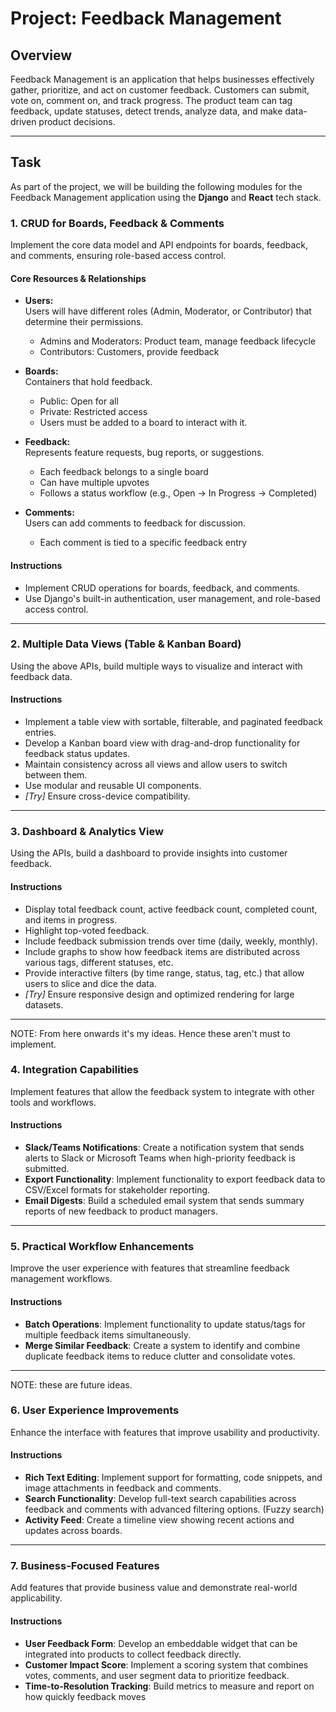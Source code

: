 # Project: Feedback Management

## Overview
Feedback Management is an application that helps businesses effectively gather, prioritize, and act on customer feedback. Customers can submit, vote on, comment on, and track progress. The product team can tag feedback, update statuses, detect trends, analyze data, and make data-driven product decisions.

---

## Task

As part of the project, we will be building the following modules for the Feedback Management application using the **Django** and **React** tech stack.

### 1. CRUD for Boards, Feedback & Comments

Implement the core data model and API endpoints for boards, feedback, and comments, ensuring role-based access control.

#### Core Resources & Relationships

- **Users:**  
  Users will have different roles (Admin, Moderator, or Contributor) that determine their permissions.  
  - Admins and Moderators: Product team, manage feedback lifecycle  
  - Contributors: Customers, provide feedback

- **Boards:**  
  Containers that hold feedback.  
  - Public: Open for all  
  - Private: Restricted access  
  - Users must be added to a board to interact with it.

- **Feedback:**  
  Represents feature requests, bug reports, or suggestions.  
  - Each feedback belongs to a single board  
  - Can have multiple upvotes  
  - Follows a status workflow (e.g., Open → In Progress → Completed)

- **Comments:**  
  Users can add comments to feedback for discussion.  
  - Each comment is tied to a specific feedback entry

#### Instructions

- Implement CRUD operations for boards, feedback, and comments.
- Use Django's built-in authentication, user management, and role-based access control.

---

### 2. Multiple Data Views (Table & Kanban Board)

Using the above APIs, build multiple ways to visualize and interact with feedback data.

#### Instructions

- Implement a table view with sortable, filterable, and paginated feedback entries.
- Develop a Kanban board view with drag-and-drop functionality for feedback status updates.
- Maintain consistency across all views and allow users to switch between them.
- Use modular and reusable UI components.
- _[Try]_ Ensure cross-device compatibility.

---

### 3. Dashboard & Analytics View

Using the APIs, build a dashboard to provide insights into customer feedback.

#### Instructions

- Display total feedback count, active feedback count, completed count, and items in progress.
- Highlight top-voted feedback.
- Include feedback submission trends over time (daily, weekly, monthly).
- Include graphs to show how feedback items are distributed across various tags, different statuses, etc.
- Provide interactive filters (by time range, status, tag, etc.) that allow users to slice and dice the data.
- _[Try]_ Ensure responsive design and optimized rendering for large datasets.

---

NOTE: From here onwards it's my ideas.
      Hence these aren't must to implement.

### 4. Integration Capabilities

Implement features that allow the feedback system to integrate with other tools and workflows.

#### Instructions

- **Slack/Teams Notifications**: Create a notification system that sends alerts to Slack or Microsoft Teams when high-priority feedback is submitted.
- **Export Functionality**: Implement functionality to export feedback data to CSV/Excel formats for stakeholder reporting.
- **Email Digests**: Build a scheduled email system that sends summary reports of new feedback to product managers.

---

### 5. Practical Workflow Enhancements

Improve the user experience with features that streamline feedback management workflows.

#### Instructions

- **Batch Operations**: Implement functionality to update status/tags for multiple feedback items simultaneously.
- **Merge Similar Feedback**: Create a system to identify and combine duplicate feedback items to reduce clutter and consolidate votes.

---

NOTE: these are future ideas.

### 6. User Experience Improvements

Enhance the interface with features that improve usability and productivity.

#### Instructions

- **Rich Text Editing**: Implement support for formatting, code snippets, and image attachments in feedback and comments.
- **Search Functionality**: Develop full-text search capabilities across feedback and comments with advanced filtering options. (Fuzzy search)
- **Activity Feed**: Create a timeline view showing recent actions and updates across boards.

---

### 7. Business-Focused Features

Add features that provide business value and demonstrate real-world applicability.

#### Instructions

- **User Feedback Form**: Develop an embeddable widget that can be integrated into products to collect feedback directly.
- **Customer Impact Score**: Implement a scoring system that combines votes, comments, and user segment data to prioritize feedback.
- **Time-to-Resolution Tracking**: Build metrics to measure and report on how quickly feedback moves